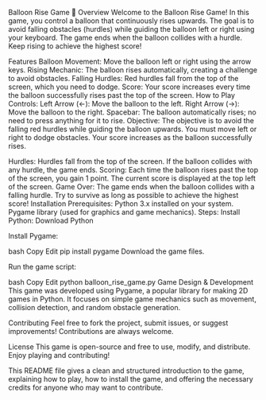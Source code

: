 Balloon Rise Game 🎈
Overview
Welcome to the Balloon Rise Game! In this game, you control a balloon that continuously rises upwards. The goal is to avoid falling obstacles (hurdles) while guiding the balloon left or right using your keyboard. The game ends when the balloon collides with a hurdle. Keep rising to achieve the highest score!

Features
Balloon Movement: Move the balloon left or right using the arrow keys.
Rising Mechanic: The balloon rises automatically, creating a challenge to avoid obstacles.
Falling Hurdles: Red hurdles fall from the top of the screen, which you need to dodge.
Score: Your score increases every time the balloon successfully rises past the top of the screen.
How to Play
Controls:
Left Arrow (←): Move the balloon to the left.
Right Arrow (→): Move the balloon to the right.
Spacebar: The balloon automatically rises; no need to press anything for it to rise.
Objective:
The objective is to avoid the falling red hurdles while guiding the balloon upwards. You must move left or right to dodge obstacles. Your score increases as the balloon successfully rises.

Hurdles:
Hurdles fall from the top of the screen.
If the balloon collides with any hurdle, the game ends.
Scoring:
Each time the balloon rises past the top of the screen, you gain 1 point.
The current score is displayed at the top left of the screen.
Game Over:
The game ends when the balloon collides with a falling hurdle. Try to survive as long as possible to achieve the highest score!
Installation
Prerequisites:
Python 3.x installed on your system.
Pygame library (used for graphics and game mechanics).
Steps:
Install Python: Download Python

Install Pygame:

bash
Copy
Edit
pip install pygame
Download the game files.

Run the game script:

bash
Copy
Edit
python balloon_rise_game.py
Game Design & Development
This game was developed using Pygame, a popular library for making 2D games in Python. It focuses on simple game mechanics such as movement, collision detection, and random obstacle generation.

Contributing
Feel free to fork the project, submit issues, or suggest improvements! Contributions are always welcome.

License
This game is open-source and free to use, modify, and distribute. Enjoy playing and contributing!

This README file gives a clean and structured introduction to the game, explaining how to play, how to install the game, and offering the necessary credits for anyone who may want to contribute.

